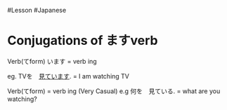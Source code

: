 #Lesson #Japanese 
# Conjugations of  ますverb

Verb(てform) います = verb ing 

eg. TVを　[見ています]().  = I am watching TV

Verb(てform) = verb ing (Very Casual)
e.g 何を　見ている. = what are you watching? 